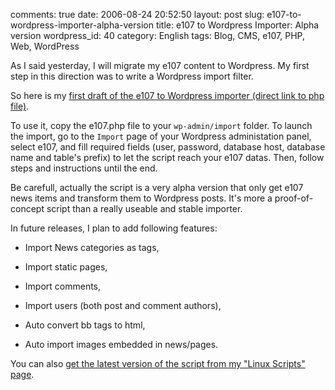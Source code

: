 comments: true
date: 2006-08-24 20:52:50
layout: post
slug: e107-to-wordpress-importer-alpha-version
title: e107 to Wordpress Importer: Alpha version
wordpress_id: 40
category: English
tags: Blog, CMS, e107, PHP, Web, WordPress

As I said yesterday, I will migrate my e107 content to Wordpress. My first step in this direction was to write a Wordpress import filter.

So here is my [first draft of the e107 to Wordpress importer (direct link to php file)](http://kevin.deldycke.com/static/scripts/wordpress-e107-importer-0.1.php).

To use it, copy the e107.php file to your `wp-admin/import` folder. To launch the import, go to the `Import` page of your Wordpress administation panel, select e107, and fill required fields (user, password, database host, database name and table's prefix) to let the script reach your e107 datas. Then, follow steps and instructions until the end.

Be carefull, actually the script is a very alpha version that only get e107 news items and transform them to Wordpress posts. It's more a proof-of-concept script than a really useable and stable importer.

In future releases, I plan to add following features:




  * Import News categories as tags,


  * Import static pages,


  * Import comments,


  * Import users (both post and comment authors),


  * Auto convert bb tags to html,


  * Auto import images embedded in news/pages.



You can also [get the latest version of the script from my "Linux Scripts" page](http://kevin.deldycke.com/code/).
